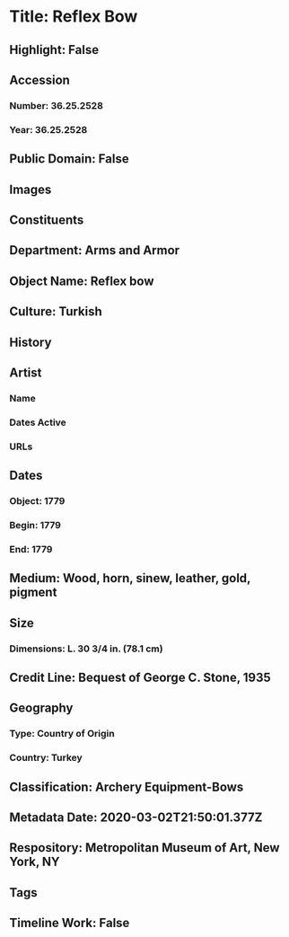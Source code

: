 # Title: Reflex Bow
## Highlight: False
## Accession
### Number: 36.25.2528
### Year: 36.25.2528
## Public Domain: False
## Images
## Constituents
## Department: Arms and Armor
## Object Name: Reflex bow
## Culture: Turkish
## History
## Artist
### Name
### Dates Active
### URLs
## Dates
### Object: 1779
### Begin: 1779
### End: 1779
## Medium: Wood, horn, sinew, leather, gold, pigment
## Size
### Dimensions: L. 30 3/4 in. (78.1 cm)
## Credit Line: Bequest of George C. Stone, 1935
## Geography
### Type: Country of Origin
### Country: Turkey
## Classification: Archery Equipment-Bows
## Metadata Date: 2020-03-02T21:50:01.377Z
## Respository: Metropolitan Museum of Art, New York, NY
## Tags
## Timeline Work: False